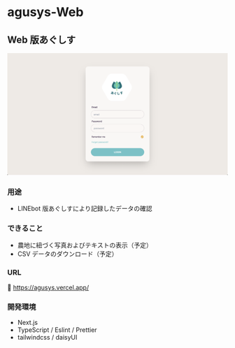 # agusys-Web

## Web 版あぐしす

<div align="center">
    <img src="public/images/screen1.png" alt="logo">
</div>

### 用途

- LINEbot 版あぐしすにより記録したデータの確認

### できること

- 農地に紐づく写真およびテキストの表示（予定）
- CSV データのダウンロード（予定）

### URL

:seedling: https://agusys.vercel.app/

### 開発環境

- Next.js
- TypeScript / Eslint / Prettier
- tailwindcss / daisyUI
